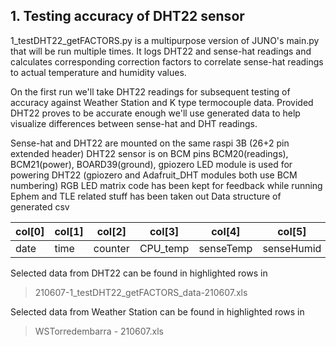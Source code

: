 ## 1. Testing accuracy of DHT22 sensor

1_testDHT22_getFACTORS.py is a multipurpose version of JUNO's main.py that will be run multiple times. It logs DHT22 and sense-hat readings and calculates corresponding correction factors to correlate sense-hat readings to actual temperature and humidity values.

On the first run we'll take DHT22 readings for subsequent testing of accuracy against Weather Station and K type termocouple data.
Provided DHT22 proves to be accurate enough we'll use generated data to help visualize differences between sense-hat and DHT readings.

Sense-hat and DHT22 are mounted on the same raspi 3B (26+2 pin extended header)
DHT22 sensor is on BCM pins BCM20(readings), BCM21(power), BOARD39(ground),
gpiozero LED module is used for powering DHT22 (gpiozero and Adafruit_DHT modules
both use BCM numbering)
RGB LED matrix code has been kept for feedback while running
Ephem and TLE related stuff has been taken out
Data structure of generated csv

col[0] | col[1] | col[2] | col[3] | col[4] | col[5]	| col[6] | col[7] | col[8] 
------ | ------ | ------ | ------ | ------ | ------ | ------ | ------ | ------ 
date | time | counter | CPU_temp | senseTemp | senseHumid |	sensePres | DHT_Temp | DHT_Humid

Selected data from DHT22 can be found in highlighted rows in
>210607-1_testDHT22_getFACTORS_data-210607.xls

Selected data from Weather Station can be found in highlighted rows in 
>WSTorredembarra - 210607.xls

